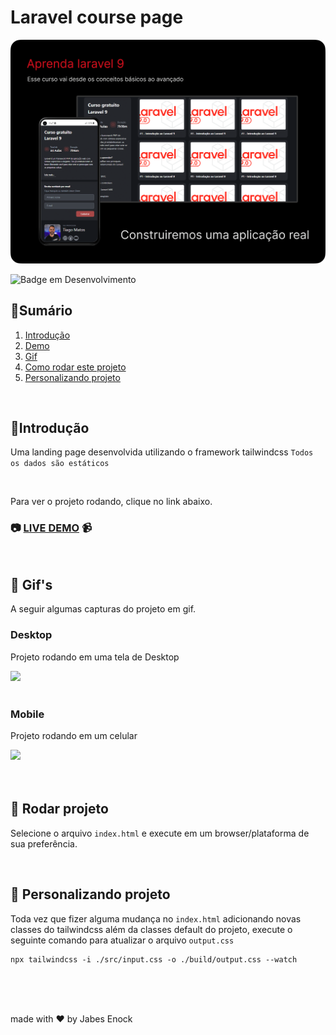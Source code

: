 # Laravel course page
<p align="center"><img src="github/cover.png"></p>


![Badge em Desenvolvimento](http://img.shields.io/static/v1?label=STATUS&message=Developing&color=GREEN&style=for-the-badge)

## :bookmark_tabs:Sumário

1. [Introdução](#Introduction)
2. [Demo](#live-demo)
3. [Gif ](#features-and-demo)
4. [Como rodar este projeto](#run-project)
5. [Personalizando projeto](#custom-project)


<div id="Introduction">
</br>

## :page_facing_up:Introdução
Uma landing page desenvolvida utilizando o framework tailwindcss 
```Todos os dados são estáticos```

</div>
</br>

<div id="live-demo">

Para ver o projeto rodando, clique no link abaixo.
### :camera: [LIVE DEMO](https://course-page-tailwindcss.vercel.app/) :video_camera:
</div>
</br>

<div id="features-and-demo">

## :checkered_flag: Gif's
A seguir algumas capturas do projeto em gif.

### Desktop
<p>Projeto rodando em uma tela de Desktop</p>
<img src="github/overview_desktop.gif">
<br/><br/>

### Mobile
<p>Projeto rodando em um celular</p>
<img src="github/overview_mobile.gif" height="420">
<br/><br/>

<div id="run-project">
</br>

## :running: Rodar projeto
Selecione o arquivo ````index.html```` e execute em um browser/plataforma de sua preferência.
</div>
</br>

<div id="custom-project">

## :customs: Personalizando projeto
Toda vez que fizer alguma mudança no ````index.html```` adicionando novas classes do tailwindcss além da classes default do projeto, execute o seguinte comando para atualizar o arquivo ````output.css````

    npx tailwindcss -i ./src/input.css -o ./build/output.css --watch
</div>
</br>

</br>
</br>

made with :heart: by Jabes Enock